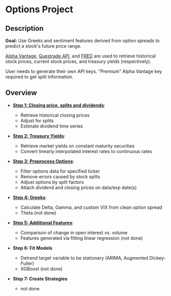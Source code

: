 # Options Project

## Description

**Goal:** Use Greeks and sentiment features derived from option spreads to predict a stock's future price range.

[Alpha Vantage](https://www.alphavantage.co), [Questrade API](https://www.questrade.com/api),
and [FRED](https://fred.stlouisfed.org/categories/115) are used to retrieve historical stock prices, current stock
prices, and treasury yields (respectively).

User needs to generate their own API keys. "Premium" Alpha Vantage key required to get split information.

## Overview

- [**Step 1: Closing price, splits and
  dividends**](https://github.com/jacktan1/Options-Project/blob/master/src/0_adj_close_and_dividends.py):
    - Retrieve historical closing prices
    - Adjust for splits
    - Estimate dividend time series


- [**Step 2: Treasury Yields**](https://github.com/jacktan1/Options-Project/blob/master/src/1_treasury_yields.py):
    - Retrieve market yields on constant maturity securities
    - Convert linearly interpolated interest rates to continuous rates


- [**Step 3: Preprocess Options**](https://github.com/jacktan1/Options-Project/blob/master/src/2_preprocess_options.py):
    - Filter options data for specified ticker
    - Remove errors caused by stock splits
    - Adjust options by split factors
    - Attach dividend and closing prices on data/exp date(s)


- [**Step 4: Greeks**](https://github.com/jacktan1/Options-Project/blob/master/src/3_greeks.py):
    - Calculate Delta, Gamma, and custom VIX from clean option spread
    - Theta (not done)


- [**Step 5: Additional Features**](https://github.com/jacktan1/Options-Project/blob/master/src/EDA_1.ipynb):
    - Comparison of change in open interest vs. volume
    - Features generated via fitting linear regression (not done)


- **Step 6: Fit Models**
    - Detrend target variable to be stationary (ARIMA, Augmented Dickey-Fuller)
    - XGBoost (not done)


- **Step 7: Create Strategies**
    - not done

